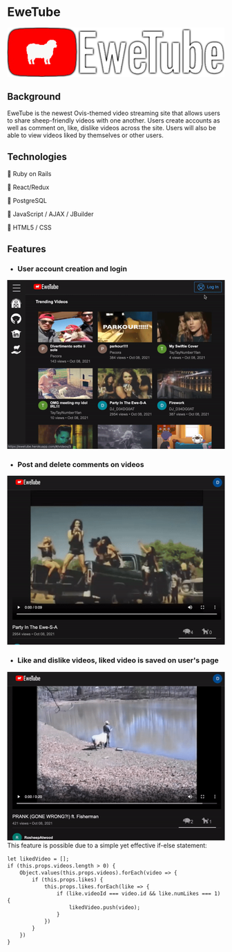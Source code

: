 # EweTube
![logo](app/assets/images/ewetubelogo.png)

## Background

EweTube is the newest Ovis-themed video streaming site that allows users to share sheep-friendly videos with one another. Users create accounts as well as comment on, like, dislike videos across the site. Users will also be able to view videos liked by themselves or other users. 

## Technologies

:sheep: Ruby on Rails

:sheep: React/Redux

:sheep: PostgreSQL

:sheep: JavaScript / AJAX / JBuilder

:sheep: HTML5 / CSS


## Features

* ### User account creation and login
![Login](app/assets/images/readmelogin.gif)

* ### Post and delete comments on videos
![Comment](app/assets/images/readmecomment.gif)

* ### Like and dislike videos, liked video is saved on user's page
![Likes](app/assets/images/readmelikes.gif)
This feature is possible due to a simple yet effective if-else statement:
```
let likedVideo = [];
if (this.props.videos.length > 0) {
    Object.values(this.props.videos).forEach(video => {
        if (this.props.likes) {
            this.props.likes.forEach(like => {
                if (like.videoId === video.id && like.numLikes === 1) {
                    likedVideo.push(video);
                }
            })
        }
    })
}
```